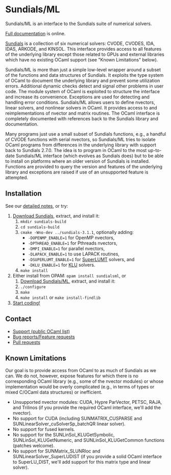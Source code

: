 Sundials/ML
===========

Sundials/ML is an interface to the Sundials suite of numerical solvers.

[Full documentation](http://inria-parkas.github.io/sundialsml/) is online.

[Sundials](http://computation.llnl.gov/casc/sundials/main.html) is a 
collection of six numerical solvers:
CVODE, CVODES, IDA, IDAS, ARKODE, and KINSOL.
This interface provides access to all features of the underlying library 
except those related to GPUs and external libraries which have no existing 
OCaml support (see "Known Limitations" below).

Sundials/ML is more than just a simple low-level wrapper around a subset of 
the functions and data structures of Sundials. It exploits the type system 
of OCaml to document the underlying library and prevent some utilization 
errors. Additional dynamic checks detect and signal other problems in user 
code. The module system of OCaml is exploited to structure the interface and 
increase its convenience. Exceptions are used for detecting and handling 
error conditions. Sundials/ML allows users to define nvectors, linear 
solvers, and nonlinear solvers in OCaml. It provides access to and 
reimplementations of nvector and matrix routines. The OCaml interface is 
completely documented with references back to the Sundials library and 
documentation.

Many programs just use a small subset of Sundials functions, e.g., a handful 
of CVODE functions with serial nvectors, so Sundials/ML tries to isolate 
OCaml programs from differences in the underlying library with support back 
to Sundials 2.7.0. The idea is to program in OCaml to the most up-to-date 
Sundials/ML interface (which evolves as Sundials does) but to be able to 
install on platforms where an older version of Sundials is installed. 
Functions are provided to query the version and features of the underlying 
library and exceptions are raised if use of an unsupported feature is 
attempted.

Installation
------------
See our [detailed notes](http://inria-parkas.github.io/sundialsml/#running), 
or try:

1. [Download Sundials](http://computation.llnl.gov/casc/sundials/download/download.php), extract, and install it:
    1. `mkdir sundials-build`
    2. `cd sundials-build`
    3. `cmake -Wno-dev ../sundials-3.1.1`, optionally adding:
        - `-DOPENMP_ENABLE=1` for OpenMP nvectors,
        - `-DPTHREAD_ENABLE=1` for Pthreads nvectors,
        - `-DMPI_ENABLE=1` for parallel nvectors,
        - `-DLAPACK_ENABLE=1` to use LAPACK routines,
        - `-DSUPERLUMT_ENABLE=1` for 
          [SuperLUMT](http://crd-legacy.lbl.gov/~xiaoye/SuperLU/#superlu_mt) 
          solvers, and
        - `-DKLU_ENABLE=1` for 
          [KLU](http://faculty.cse.tamu.edu/davis/suitesparse.html) solvers.
    4. `make install`
2. Either install from OPAM: `opam install sundialsml`, or
    1. [Download Sundials/ML](https://github.com/inria-parkas/sundialsml/releases), extract, and install it:
    2. `./configure`
    3. `make`
    4. `make install` or `make install-findlib`
3. [Start coding!](http://inria-parkas.github.io/sundialsml/#running)

Contact
-------
* [Support (public OCaml list)](mailto:caml-list@inria.fr?subject=Sundials/ML:)
* [Bug reports/Feature requests](https://github.com/inria-parkas/sundialsml/issues/new)
* [Pull requests](https://github.com/inria-parkas/sundialsml/compare)

Known Limitations
-----------------
Our goal is to provide access from OCaml to as much of Sundials as we can. 
We do not, however, expose features for which there is no corresponding 
OCaml library (e.g., some of the nvector modules) or whose implementation 
would be overly complicated (e.g., in terms of types or mixed C/OCaml data 
structures) or inefficient.

* Unsupported nvector modules: CUDA, Hypre ParVector, PETSC, RAJA, and 
  Trilinos (if you provide the required OCaml interface, we'll add the 
  nvector).
* No support for CUDA (including SUNMATRIX_CUSPARSE and 
  SUNLinearSolver_cuSolverSp_batchQR linear solver).
* No support for fused kernels.
* No support for the SUNLinSol_KLUGetSymbolic, SUNLinSol_KLUGetNumeric,
  and SUNLinSol_KLUGetCommon functions (patches welcome).
* No support for SUNMatrix_SLUNRloc and SUNLinearSolver_SuperLUDIST (if you 
  provide a solid OCaml interface to SuperLU_DIST, we'll add support for 
  this matrix type and linear solver).

